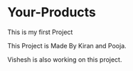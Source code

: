 # Your-Products
This is my first Project


This Project is Made By Kiran and Pooja.

Vishesh is also working on this project.
